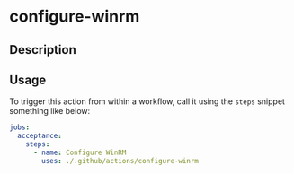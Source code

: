 # configure-winrm

## Description

## Usage

To trigger this action from within a workflow, call it using the `steps` snippet something like below:

```yaml
jobs:
  acceptance:
    steps:
      - name: Configure WinRM
        uses: ./.github/actions/configure-winrm
```
